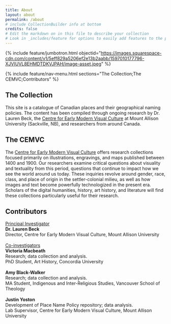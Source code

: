 ```yaml
---
title: About
layout: about
permalink: /about
# include CollectionBuilder info at bottom
credits: false
# Edit the markdown on in this file to describe your collection
# Look in _includes/feature for options to easily add features to the page
---
```


{% include feature/jumbotron.html objectid="https://images.squarespace-cdn.com/content/v1/5eff829a5206ef2e13b2aabb/1597010177796-XJVIUVL8EHMDTDKVJPAH/image-asset.jpeg" %}

{% include feature/nav-menu.html sections="The Collection;The CEMVC;Contributors" %}

## The Collection

This site is a catalogue of Canadian places and their geographical naming policies. The content has been compiled through ongoing research by Dr. Lauren Beck, the [Centre for Early Modern Visual Culture](https://www.cemvc.ca) at Mount Allison University (Sackville, NB), and researchers from around Canada.

## The CEMVC

The [Centre for Early Modern Visual Culture](https://www.cemvc.ca) offers research collections focused primarily on illustrations, engravings, and maps published between 1400 and 1900. Our researchers examine critical questions about visuality and textuality from this period, questions that continue to impact how we see the world around us today. These inquiries revolve around gender, race, class, and place of origin in the settler-colonial milieu, as well as how images and text become powerfully technologized in the present era. Scholars of the digital humanities, history, art history, and literature will find these collections particularly useful for their research.

## Contributors

<span style="text-decoration:underline">Principal Investigator</span>
<br>
<b>Dr. Lauren Beck</b> 
<br>
Director, Centre for Early Modern Visual Culture, Mount Allison University
<br>
<br>
<span style="text-decoration:underline">Co-investigators</span>
<br>
<b>Victoria Macbeath</b>
<br>
Research; data collection and analysis.
<br>
PhD Student, Art History, Concordia University
<br>
<br>
<b>Amy Black-Walker</b>
<br>
Research; data collection and analysis.
<br>
MA Student, Indigenous and Inter-Religious Studies, Vancouver School of Theology
<br>
<br>
<b>Justin Yoston</b>
<br>
Development of Place Name Policy repository; data analysis.
<br>
Lab Supervisor, Centre for Early Modern Visual Culture, Mount Allison University
<br>
<br>
<br>

